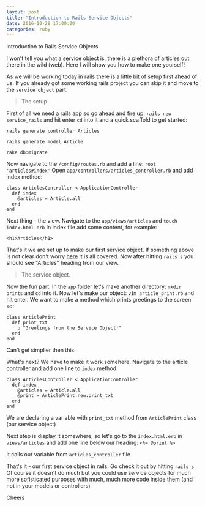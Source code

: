 ```yaml
---
layout: post
title: "Introduction to Rails Service Objects"
date: 2016-10-28 17:00:00
categories: ruby
---
```


Introduction to Rails Service Objects

I won't tell you what a service object is, there is a plethora
of articles out there in the wild (web). Here I will show you
how to make one yourself!

As we will be working today in rails there is a little bit of
setup first ahead of us. If you already got some working rails project
you can skip it and move to the `service object` part.

> The setup

First of all we need a rails app so go ahead and fire up:
`rails new service_rails` and hit enter `cd` into it and
a quick scaffold to get started:

`rails generate controller Articles`

`rails generate model Article`

`rake db:migrate`

Now navigate to the `/config/routes.rb` and add a line:
`root 'articles#index'`
Open `app/controllers/articles_controller.rb` and add index method:

```
class ArticlesController < ApplicationController
  def index
    @articles = Article.all
  end
end

```

Next thing - the view. Navigate to the `app/views/articles` and
`touch index.html.erb` In index file add some content, for example:

`<h1>Articles</h1>`

That's it we are set up to make our first service object. If something above is not clear
don't worry [here](http://guides.rubyonrails.org/getting_started.html) it is all covered.
Now after hitting `rails s` you should see "Articles" heading from our view.

> The service object.

Now the fun part.
In the `app` folder let's make another directory: `mkdir prints` and `cd` into it.
Now let's make our object: `vim article_print.rb` and hit enter.
We want to make a method which prints greetings to the screen so:


```
class ArticlePrint
  def print_txt
    p "Greetings from the Service Object!"
  end
end

```

Can't get simplier then this.

What's next? We have to make it work somehere. Navigate to the article controller and add one line
to `index` method:


```
class ArticlesController < ApplicationController
  def index
    @articles = Article.all
    @print = ArticlePrint.new.print_txt
  end
end
```

We are declaring a variable with `print_txt` method from `ArticlePrint` class (our service object)

Next step is display it somewhere, so let's go to the `index.html.erb` in `views/articles`
and add one line below our heading:
`<%= @print %>`

It calls our variable from `articles_controller` file

That's it - our first service object in rails. Go check it out by hitting `rails s`
Of course it doesn't do much but you could use service objects for much more sofisticated purposes with much,
much more code inside them (and not in your models or controllers)

Cheers

